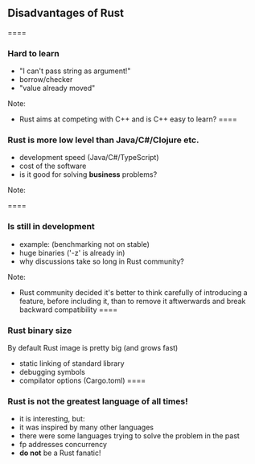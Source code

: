 ## Disadvantages of Rust
====


### Hard to learn

* "I can't pass string as argument!"
* borrow/checker
* "value already moved"

Note:
* Rust aims at competing with C++ and is C++ easy to learn?
====


### Rust is more low level than Java/C#/Clojure etc.

* development speed (Java/C#/TypeScript)
 * cost of the software
* is it good for solving **business** problems?

Note:

====


### Is still in development

* example: (benchmarking not on stable)
* huge binaries ('-z' is already in)
* why discussions take so long in Rust community?

Note:
* Rust community decided it's better to think carefully of introducing a feature, before including it, than to remove it aftwerwards and break backward compatibility
====


### Rust binary size

By default Rust image is pretty big
(and grows fast)

* static linking of standard library
* debugging symbols
* compilator options (Cargo.toml)
====


### Rust is not the greatest language of all times!

* it is interesting, but:
 * it was inspired by many other languages
 * there were some languages trying to solve the problem in the past
 * fp addresses concurrency
* **do not** be a Rust fanatic!
